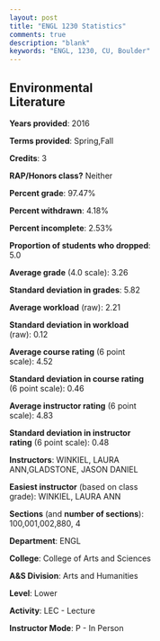 ```yaml
---
layout: post
title: "ENGL 1230 Statistics"
comments: true
description: "blank"
keywords: "ENGL, 1230, CU, Boulder"
--- 
```

<head>
<script src="https://ajax.googleapis.com/ajax/libs/jquery/2.1.3/jquery.min.js"></script>
<script src="https://dl.dropboxusercontent.com/s/pc42nxpaw1ea4o9/highcharts.js?dl=0"></script>
<!-- <script src="../assets/js/highcharts.js"></script> -->
<style type="text/css">@font-face {
	font-family: "Bebas Neue";
	src: url(https://www.filehosting.org/file/details/544349/BebasNeue%20Regular.otf) format("opentype");
	}
	h1.Bebas { 
		font-family: "Bebas Neue", Verdana, Tahoma;
	}
</style>
</head>
<body>
	<div id="container" style="float: right; width: 45%; height: 88%; margin-left: 2.5%; margin-right: 2.5%;"></div>
	<script language="JavaScript">
		$(document).ready(function() {
		var chart = {type: 'column'};
		var title = {text: 'Grade Distribution'};
		var xAxis = {categories: ['A','B','C','D','F'],crosshair: true};
		var yAxis = {min: 0,title: {text: 'Percentage'}};
		var tooltip = {headerFormat: '<center><b><span style="font-size:20px">{point.key}</span></b></center>',
		               pointFormat: '<td style="padding:0"><b>{point.y:.1f}%</b></td>',
		               footerFormat: '</table>',shared: true,useHTML: true};
		var plotOptions = {column: {pointPadding: 0.0,borderWidth: 0}};  
		var credits = {enabled: false};var series= [{name: 'Percent',data: [51.79,34.82,8.93,1.79,2.68,]}];
		var json = {};
		json.chart = chart;
		json.title = title;
		json.tooltip = tooltip;
		json.xAxis = xAxis;
		json.yAxis = yAxis;  
		json.series = series;
		json.plotOptions = plotOptions;  
		json.credits = credits;
		$('#container').highcharts(json);
	});
	</script>
</body>
			   
## Environmental Literature

**Years provided**: 2016

**Terms provided**: Spring,Fall

**Credits**: 3

**RAP/Honors class?** Neither

**Percent grade**: 97.47%

**Percent withdrawn**: 4.18%

**Percent incomplete**: 2.53%

**Proportion of students who dropped**: 5.0

**Average grade** (4.0 scale): 3.26

**Standard deviation in grades**: 5.82

**Average workload** (raw): 2.21

**Standard deviation in workload** (raw): 0.12

**Average course rating** (6 point scale): 4.52

**Standard deviation in course rating** (6 point scale): 0.46

**Average instructor rating** (6 point scale): 4.83

**Standard deviation in instructor rating** (6 point scale): 0.48

**Instructors**: WINKIEL, LAURA ANN,GLADSTONE, JASON DANIEL

**Easiest instructor** (based on class grade): WINKIEL, LAURA ANN

**Sections** (and **number of sections**): 100,001,002,880, 4

**Department**: ENGL

**College**: College of Arts and Sciences

**A&S Division**: Arts and Humanities

**Level**: Lower

**Activity**: LEC - Lecture

**Instructor Mode**: P  - In Person
